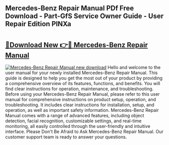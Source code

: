 ## Mercedes-Benz Repair Manual PDf Free Download - Part-GfS Service Owner Guide - User Repair Edition PlNXa

# <h2><a href="http://bc43923.oget.top/?id=Mercedes-Benz+Repair+Manual">🔗Download New 👉🔴 Mercedes-Benz Repair Manual</a></h2>

[![Mercedes-Benz Repair Manual new download](https://i.imgur.com/5g1atiW.png)](http://bc43923.oget.top/?id=Mercedes-Benz+Repair+Manual)
Hello and welcome to the user manual for your newly installed Mercedes-Benz Repair Manual. This guide is designed to help you get the most out of your product by providing a comprehensive overview of its features, functions, and benefits. You will find clear instructions for operation, maintenance, and troubleshooting. Before using your Mercedes-Benz Repair Manual, please refer to this user manual for comprehensive instructions on product setup, operation, and troubleshooting. It includes clear instructions for installation, setup, and operation, as well as important safety information. Mercedes-Benz Repair Manual comes with a range of advanced features, including object detection, facial recognition, customizable settings, and real-time monitoring, all easily controlled through the user-friendly and intuitive interface. Please Don't Be Afraid to Ask Mercedes-Benz Repair Manual. Our customer support team is ready to answer your questions.
